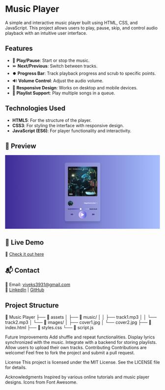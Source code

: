 # Music Player

A simple and interactive music player built using HTML, CSS, and JavaScript. This project allows users to play, pause, skip, and control audio playback with an intuitive user interface.

## Features

- 🎵 **Play/Pause**: Start or stop the music.
- ⏩ **Next/Previous**: Switch between tracks.
- ⏺️ **Progress Bar**: Track playback progress and scrub to specific points.
- 🔊 **Volume Control**: Adjust the audio volume.
- 🎨 **Responsive Design**: Works on desktop and mobile devices.
- 🎼 **Playlist Support**: Play multiple songs in a queue.

## Technologies Used

- **HTML5**: For the structure of the player.
- **CSS3**: For styling the interface with responsive design.
- **JavaScript (ES6)**: For player functionality and interactivity.

## 📸 Preview

![Project Screenshot](./img/music-player-ss.png)

## 🚀 Live Demo

🔗 [Check it out here](https://viveks-music-player.netlify.app/)

## 📬 Contact

📧 Email: viveks3931@gmail.com  
🔗 [LinkedIn](https://www.linkedin.com/in/vivek3931/) | [GitHub](https://github.com/vivek3931) 

## Project Structure

📂 Music Player
├── 📁 assets
│   ├── 🎵 music/
│   │   ├── track1.mp3
│   │   └── track2.mp3
│   └── 📸 images/
│       ├── cover1.jpg
│       └── cover2.jpg
├── 📄 index.html
├── 📄 styles.css
└── 📄 script.js


Future Improvements
Add shuffle and repeat functionalities.
Display lyrics synchronized with the music.
Integrate with a backend for storing playlists.
Allow users to upload their own tracks.
Contributing
Contributions are welcome! Feel free to fork the project and submit a pull request.

License
This project is licensed under the MIT License. See the LICENSE file for details.

Acknowledgments
Inspired by various online tutorials and music player designs.
Icons from Font Awesome.